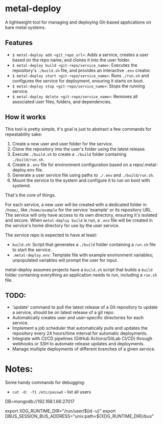 # metal-deploy

A lightweight tool for managing and deploying Git-based applications on bare metal systems.

## Features

- `$ metal-deploy add <git_repo_url>`: Adds a service, creates a user based on the repo name, and clones it into the user folder.
- `$ metal-deploy build <git-repo/service_name>`: Executes the repository's `./build.sh` file, and provides an interactive `.env` creator.
- `$ metal-deploy start <git-repo/service_name>`: Runs `./run.sh` and configures the service for deployment, ensuring it starts on boot.
- `$ metal-deploy stop <git-repo/service_name>`: Stops the running service.
- `$ metal-deploy delete <git-repo/service_name>`: Removes all associated user files, folders, and dependencies.

## How it works

This tool is pretty simple, it's goal is just to abstract a few commands for repeatability sake:

1. Create a new user and user folder for the service.
2. Clone the repository into the user's folder using the latest release.
3. Execute `./build.sh` to create a `./build` folder containing `./build/run.sh`.
4. Create a `.env` file for environment configuration based on a repo/.metal-deploy.env file.
5. Generate a user service file using paths to `./.env` and `./build/run.sh`.
6. Mount the service to the system and configure it to run on boot with systemd.

That's the core of things.

For each service, a new user will be created with a dedicated folder in `/home/`, like `/home/example` for the service 'example' or its repository URL. The service will only have access to its own directory, ensuring it's isolated and secure. When `metal-deploy build` is run, a `.env` file will be created in the service's home directory for use by the user service.

The service repo is expected to have at least:
- `build.sh`: Script that generates a `./build` folder containing a `run.sh` file to start the service.
- `.metal-deploy.env`: Template file with example environment variables; unpopulated variables will prompt the user for input.

metal-deploy assumes projects have a `build.sh` script that builds a `build` folder containing everything an application needs to run, including a `run.sh` file.

## TODO:

- 'update' command to pull the latest release of a Git repository to update a service, should be on latest release of a git repo.
- Automatically creates user and user-specific directories for each service.
- Implement a job scheduler that automatically pulls and updates the repository every 24 hours/time interval for automatic deployments.
- Integrate with CI/CD pipelines (GitHub Actions/GitLab CI/CD) through webhooks or SSH to automate release updates and deployments.
- Manage multiple deployments of different branches of a given service.


# Notes:
Some handy commands for debugging:

- `cut -d: -f1 /etc/passwd` - list all users


DB=mongodb://192.168.1.66:27017

export XDG_RUNTIME_DIR="/run/user/$(id -u)"
export DBUS_SESSION_BUS_ADDRESS="unix:path=${XDG_RUNTIME_DIR}/bus"
